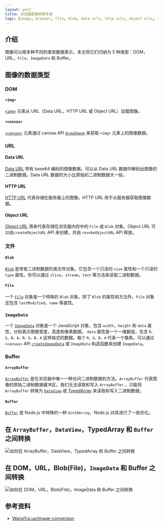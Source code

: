 ```yaml
---
layout: post
title: 浏览器图像转换手册
tags: [image, browser, file, blob, data urls, http urls, object urls, typedarray, buffer, dataview, arraybuffer]
---
```


## 介绍

图像可以用多种不同的类型数据表示，本文将它们归纳为 5 种类型：DOM，URL，`File`，`ImageData` 和 Buffer。

## 图像的数据类型

### DOM

#### `<img>`

[`<img>`](https://developer.mozilla.org/zh-CN/docs/Web/HTML/Element/img "`<img>`") 元素从 URL（Data URL，HTTP URL 或 Object URL）加载图像。

#### `<canvas>`

[`<canvas>`](https://developer.mozilla.org/zh-CN/docs/Web/HTML/Element/canvas "`<canvas>`") 元素通过 canvas API [`drawImage`](https://developer.mozilla.org/zh-CN/docs/Web/API/CanvasRenderingContext2D/drawImage "`drawImage`") 来获取 `<img>` 元素上的图像数据。

### URL

#### Data URL

[Data URL](https://developer.mozilla.org/zh-CN/docs/Web/HTTP/Basics_of_HTTP/Data_URIs "Data URL") 带有 base64 编码的图像数据。可以从 Data URL 数据中解码出图像的二进制数据。Data URL 数据的大小比原始的二进制数据大一些。

#### HTTP URL

[HTTP URL](https://developer.mozilla.org/zh-CN/docs/Learn/Common_questions/What_is_a_URL "HTTP URL") 代表存储在服务器上的图像。HTTP URL 用于从服务器获取图像数据。

#### Object URL

[Object URL](https://developer.mozilla.org/zh-CN/docs/Web/API/URL/createObjectURL "Object URL") 用来代表存储在浏览器内存中的 `File` 或 `Blob` 对象。Object URL 可以由`createObjectURL` API 来创建，并由 `revokeObjectURL` API 释放。

### 文件

#### `Blob`

[`Blob`](https://developer.mozilla.org/zh-CN/docs/Web/API/Blob "`Blob`") 是带有二进制数据的类文件对象。它包含一个只读的 `size` 属性和一个只读的 `type` 属性。你可以通过 `slice`，`stream`，`text` 等方法来读取二进制数据。

#### `File`

一个 [`File`](https://developer.mozilla.org/zh-CN/docs/Web/API/File "`File`") 对象是一个特殊的 `Blob` 对象。除了 `Blob` 的属性和方法外，`File` 对象还包含 `lastModified`，`name` 等属性。

### `ImageData`

一个 [`ImageData`](https://developer.mozilla.org/zh-CN/docs/Web/API/ImageData "`ImageData`") 对象是一个 JavaScript 对象，包含 `width`，`height` 和 `data` 属性，分别表示图像宽度，高度和像素数据。 `data` 属性是一个一维数组，包含 `R，G，B，A，R，G，B，A` 这样格式的数据。每个 `R，G，B，A` 代表一个像素。可以通过 `<canvas>` API [`createImageData`](https://developer.mozilla.org/zh-CN/docs/Web/API/CanvasRenderingContext2D/createImageData "`createImageData`") 或 `ImageData` 构造函数来创建 `ImageData`。

### Buffer

#### `ArrayBuffer`

[`ArrayBuffer`](https://developer.mozilla.org/zh-CN/docs/Web/JavaScript/Reference/Global_Objects/ArrayBuffer "`ArrayBuffer`") 是在浏览器中唯一一种访问二进制数据的方法。`ArrayBuffer` 代表图像的原始二进制数据缓冲区。我们无法读取和写入 `ArrayBuffer` ，只能将 `ArrayBuffer` 转换为 [`DataView`](https://developer.mozilla.org/zh-CN/docs/Web/JavaScript/Reference/Global_Objects/DataView "`DataView`") 或 [TypedArray](https://developer.mozilla.org/zh-CN/docs/Web/JavaScript/Reference/Global_Objects/TypedArray "TypedArray") 来读取和写入二进制数据。

#### `Buffer`

[`Buffer`](https://nodejs.org/api/buffer.html "`Buffer`") 是 Node.js 中特殊的一种 `Uint8Array`，Node.js 对其进行了一些优化。

## 在 `ArrayBuffer`，`DataView`，TypedArray 和 `Buffer` 之间转换

![如何在 `ArrayBuffer`，`DataView`，TypedArray 和 `Buffer` 之间转换](https://vivaxyblog.github.io/assets/2019-11-06-comprehensive-image-processing-on-browsers/ArrayBuffer-TypedArray-Buffer-DataView.svg)

## 在 DOM，URL，Blob(File)，`ImageData` 和 Buffer 之间转换

![如何在 DOM，URL，Blob(File)，`ImageData` 和 Buffer 之间转换](https://vivaxyblog.github.io/assets/2019-11-06-comprehensive-image-processing-on-browsers/DOM-URL-File-Data.svg)

## 参考资料

- [WangYuLue/image-conversion](https://github.com/WangYuLue/image-conversion "WangYuLue/image-conversion")
